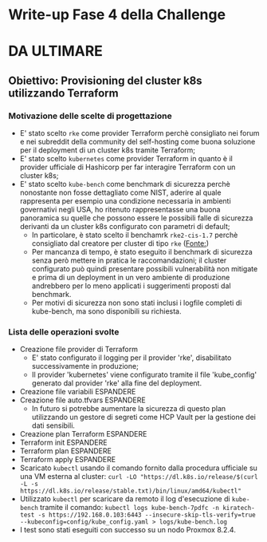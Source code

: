 # Write-up Fase 4 della Challenge

# DA ULTIMARE

## Obiettivo: Provisioning del cluster k8s utilizzando Terraform

### Motivazione delle scelte di progettazione
 
- E' stato scelto `rke` come provider Terraform perchè consigliato nei forum e nei subreddit della community del self-hosting come buona soluzione per il deployment di un cluster k8s tramite Terraform;
- E' stato scelto `kubernetes` come provider Terraform in quanto è il provider ufficiale di Hashicorp per far interagire Terraform con un cluster k8s;
- E' stato scelto `kube-bench` come benchmark di sicurezza perchè nonostante non fosse dettagliato come NIST, aderire al quale rappresenta per esempio una condizione necessaria in ambienti governativi negli USA, ho ritenuto rappresentasse una buona panoramica su quelle che possono essere le possibili falle di sicurezza derivanti da un cluster k8s configurato con parametri di default;
    - In particolare, è stato scelto il benchamrk `rke2-cis-1.7` perchè consigliato dal creatore per cluster di tipo `rke` ([Fonte:](https://github.com/aquasecurity/kube-bench/blob/main/docs/running.md))
    - Per mancanza di tempo, è stato eseguito il benchmark di sicurezza senza però mettere in pratica le raccomandazioni; il cluster configurato può quindi presentare possibili vulnerabilità non mitigate e prima di un deployment in un vero ambiente di produzione andrebbero per lo meno applicati i suggerimenti proposti dal benchmark.
    - Per motivi di sicurezza non sono stati inclusi i logfile completi di kube-bench, ma sono disponibili su richiesta.

### Lista delle operazioni svolte

- Creazione file provider di Terraform
    - E' stato configurato il logging per il provider 'rke', disabilitato successivamente in produzione;
    - Il provider 'kubernetes' viene configurato tramite il file 'kube_config' generato dal provider 'rke' alla fine del deployment.
- Creazione file variabili ESPANDERE
- Creazione file auto.tfvars ESPANDERE
    - In futuro si potrebbe aumentare la sicurezza di questo plan utilizzando un gestore di segreti come HCP Vault per la gestione dei dati sensibili.
- Creazione plan Terraform ESPANDERE
- Terraform init ESPANDERE
- Terraform plan ESPANDERE
- Terraform apply ESPANDERE
- Scaricato `kubectl` usando il comando fornito dalla procedura ufficiale su una VM esterna al cluster:
    `curl -LO "https://dl.k8s.io/release/$(curl -L -s https://dl.k8s.io/release/stable.txt)/bin/linux/amd64/kubectl"` 
- Utilizzato `kubectl` per scaricare da remoto il log d'esecuzione di `kube-bench` tramite il comando:
    `kubectl logs kube-bench-7pdfc -n kiratech-test -s https://192.168.0.103:6443 --insecure-skip-tls-verify=true --kubeconfig=config/kube_config.yaml > logs/kube-bench.log`
- I test sono stati eseguiti con successo su un nodo Proxmox 8.2.4.